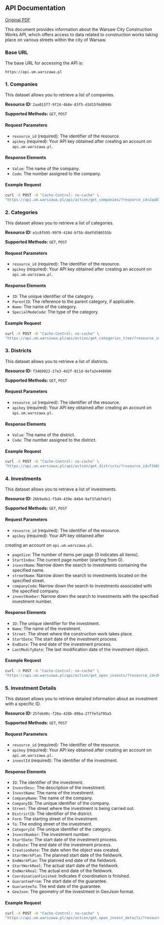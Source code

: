 ## API Documentation

[Original PDF](https://api.um.warszawa.pl/files/dbe4a003-69c4-43da-b3d8-391baea5d031.pdf)

This document provides information about the Warsaw City Construction Works API, which offers access to data related to construction works taking place on various streets within the city of Warsaw.

### Base URL

The base URL for accessing the API is:

```
https://api.um.warszawa.pl
```

### 1. Companies

This dataset allows you to retrieve a list of companies.

**Resource ID:** `2aa01577-9f24-4b8e-83f5-d3d15f6d094b`

**Supported Methods:** `GET`, `POST`

#### Request Parameters

- `resource_id` (required): The identifier of the resource.
- `apikey` (required): Your API key obtained after creating an account on `api.um.warszawa.pl`.

#### Response Elements

- `Value`: The name of the company.
- `Code`: The number assigned to the company.

#### Example Request

```bash
curl -X POST -H "Cache-Control: no-cache" \
"https://api.um.warszawa.pl/api/action/get_companies/?resource_id=2aa01577-9f24-4b8e-83f5-d3d15f6d094b&apikey=your_api_key"
```

### 2. Categories

This dataset allows you to retrieve a list of categories.

**Resource ID:** `e1c8fb95-9979-418d-bf5b-6bdfd586555b`

**Supported Methods:** `GET`, `POST`

#### Request Parameters

- `resource_id` (required): The identifier of the resource.
- `apikey` (required): Your API key obtained after creating an account on `api.um.warszawa.pl`.

#### Response Elements

- `ID`: The unique identifier of the category.
- `ParentID`: The reference to the parent category, if applicable.
- `Name`: The name of the category.
- `SpecialModeCode`: The type of the category.

#### Example Request

```bash
curl -X POST -H "Cache-Control: no-cache" \
"https://api.um.warszawa.pl/api/action/get_categories_tree/?resource_id=e1c8fb95-9979-418d-bf5b-6bdfd586555b&apikey=your_api_key"
```

### 3. Districts

This dataset allows you to retrieve a list of districts.

**Resource ID:** `f3469922-27e3-4d2f-811d-8efa2e448606`

**Supported Methods:** `GET`, `POST`

#### Request Parameters

- `resource_id` (required): The identifier of the resource.
- `apikey` (required): Your API key obtained after creating an account on `api.um.warszawa.pl`.

#### Response Elements

- `Value`: The name of the district.
- `Code`: The number assigned to the district.

#### Example Request

```bash
curl -X POST -H "Cache-Control: no-cache" \
"https://api.um.warszawa.pl/api/action/get_districts/?resource_id=f3469922-27e3-4d2f-811d-8efa2e448606&apikey=your_api_key"
```

### 4. Investments

This dataset allows you to retrieve a list of investments.

**Resource ID:** `26b9ade1-f5d4-439e-84b4-9af37ab7ebf1`

**Supported Methods:** `GET`, `POST`

#### Request Parameters

- `resource_id` (required): The identifier of the resource.
- `apikey` (required): Your API key obtained after

 creating an account on `api.um.warszawa.pl`.
- `pageSize`: The number of items per page (0 indicates all items).
- `StartIndex`: The current page number (starting from 0).
- `investName`: Narrow down the search to investments containing the specified name.
- `streetName`: Narrow down the search to investments located on the specified street.
- `companyCode`: Narrow down the search to investments associated with the specified company.
- `investNumber`: Narrow down the search to investments with the specified investment number.

#### Response Elements

- `ID`: The unique identifier for the investment.
- `Name`: The name of the investment.
- `Street`: The street where the construction work takes place.
- `StartDate`: The start date of the investment process.
- `EndDate`: The end date of the investment process.
- `LastModifyDate`: The last modification date of the investment object.

#### Example Request

```bash
curl -X POST -H "Cache-Control: no-cache" \
"https://api.um.warszawa.pl/api/action/get_open_invests/?resource_id=26b9ade1-f5d4-439e-84b4-9af37ab7ebf1&apikey=your_api_key&pageSize=10&StartIndex=15"
```

### 5. Investment Details

This dataset allows you to retrieve detailed information about an investment with a specific ID.

**Resource ID:** `25feb40c-f26a-428b-89ba-27ffefa795a5`

**Supported Methods:** `GET`, `POST`

#### Request Parameters

- `resource_id` (required): The identifier of the resource.
- `apikey` (required): Your API key obtained after creating an account on `api.um.warszawa.pl`.
- `investId` (required): The identifier of the investment.

#### Response Elements

- `ID`: The identifier of the investment.
- `InvestDesc`: The description of the investment.
- `InvestName`: The name of the investment.
- `CompanyName`: The name of the company.
- `CompanyID`: The unique identifier of the company.
- `Street`: The street where the investment is being carried out.
- `DistrictID`: The identifier of the district.
- `Form`: The starting street of the investment.
- `To`: The ending street of the investment.
- `CategoryId`: The unique identifier of the category.
- `InvestNumber`: The investment number.
- `StartDate`: The start date of the investment process.
- `EndDate`: The end date of the investment process.
- `CreationDate`: The date when the object was created.
- `StartWorkPlan`: The planned start date of the fieldwork.
- `EndWorkPlan`: The planned end date of the fieldwork.
- `StartWorkReal`: The actual start date of the fieldwork.
- `EndWorkReal`: The actual end date of the fieldwork.
- `CoordinationFinished`: Indicates if coordination is finished.
- `GuaranteeFrom`: The start date of the guarantee.
- `GuaranteeTo`: The end date of the guarantee.
- `GeoJson`: The geometry of the investment in GeoJson format.

#### Example Request

```bash
curl -X POST -H "Cache-Control: no-cache" \
"https://api.um.warszawa.pl/api/action/get_open_invest_details/?resource_id=25feb40c-f26a-428b-89ba-27ffefa795a5&apikey=your_api_key&investId=121263"
```